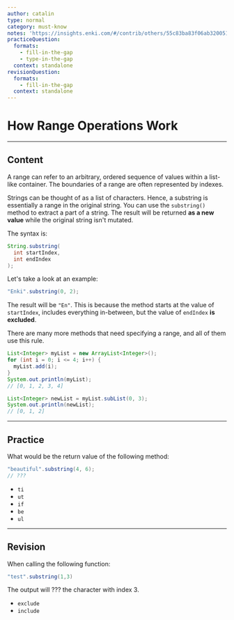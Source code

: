 ```yaml
---
author: catalin
type: normal
category: must-know
notes: 'https://insights.enki.com/#/contrib/others/55c83ba83f06ab320051aa8a?search=kha'
practiceQuestion:
  formats:
    - fill-in-the-gap
    - type-in-the-gap
  context: standalone
revisionQuestion:
  formats:
    - fill-in-the-gap
  context: standalone
---
```


# How Range Operations Work


---

## Content

A range can refer to an arbitrary, ordered sequence of values within a list-like container. The boundaries of a range are often represented by indexes.

Strings can be thought of as a list of characters. Hence, a substring is essentially a range in the original string. 
You can use the `substring()` method to extract a part of a string. The result will be returned **as a new value** while the original string isn't mutated. 

The syntax is:

```java
String.substring(
  int startIndex,
  int endIndex
);
```

Let's take a look at an example:

```java
"Enki".substring(0, 2);
```

The result will be `"En"`. This is because the method starts at the value of `startIndex`, includes everything in-between, but the value of `endIndex` **is excluded**.

There are many more methods that need specifying a range, and all of them use this rule.

```java
List<Integer> myList = new ArrayList<Integer>();
for (int i = 0; i <= 4; i++) {
  myList.add(i);
}
System.out.println(myList);
// [0, 1, 2, 3, 4]

List<Integer> newList = myList.subList(0, 3);
System.out.println(newList);
// [0, 1, 2]
```


---

## Practice

What would be the return value of the following method:

```java
"beautiful".substring(4, 6);
// ???
```

- `ti` 
- `ut` 
- `if` 
- `be` 
- `ul`


---

## Revision

When calling the following function:

```java
"test".substring(1,3)
```

The output will ??? the character with index 3.

- `exclude` 
- `include`
